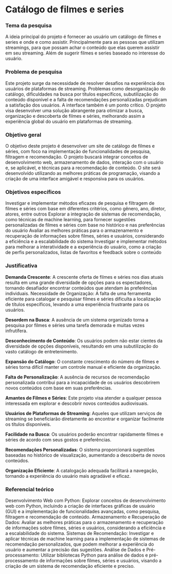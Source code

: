 # Catálogo de filmes e series

### Tema da pesquisa
A ideia principal do projeto é fornecer ao usuário um catálogo de filmes e series e onde e como assistir. Principalmente para as pessoas que utilizam streamings, para que possam achar o conteúdo que elas querem assistir em seu streaming. Além de sugerir filmes e series baseado no interesse do usuário.

### Problema de pesquisa
Este projeto surge da necessidade de resolver desafios na experiência dos usuários de plataformas de streaming. Problemas como desorganização do catálogo, dificuldades na busca por títulos específicos, subutilização do conteúdo disponível e a falta de recomendações personalizadas prejudicam a satisfação dos usuários. A interface também é um ponto crítico. O projeto visa desenvolver uma solução abrangente para otimizar a busca, organização e descoberta de filmes e séries, melhorando assim a experiência global do usuário em plataformas de streaming.

### Objetivo geral
O objetivo deste projeto é desenvolver um site de catálogo de filmes e séries, com foco na implementação de funcionalidades de pesquisa, filtragem e recomendação. O projeto buscará integrar conceitos de desenvolvimento web, armazenamento de dados, interação com o usuário e, se aplicável, e técnicas para a recomendação de conteúdo. O site será desenvolvido utilizando as melhores práticas de programação, visando a criação de uma interface amigável e responsiva para os usuários.

### Objetivos específicos
Investigar e implementar métodos eficazes de pesquisa e filtragem de filmes e séries com base em diferentes critérios, como gênero, ano, diretor, atores, entre outros
Explorar a integração de sistemas de recomendação, como técnicas de machine learning, para fornecer sugestões personalizadas de filmes e séries com base no histórico e nas preferências do usuário
Avaliar as melhores práticas para o armazenamento e recuperação de informações sobre filmes, séries e usuários, considerando a eficiência e a escalabilidade do sistema
Investigar e implementar métodos para melhorar a interatividade e a experiência do usuário, como a criação de perfis personalizados, listas de favoritos e feedback sobre o conteúdo


### Justificativa
**Demanda Crescente**: A crescente oferta de filmes e séries nos dias atuais resulta em uma grande diversidade de opções para os espectadores, tornando desafiador encontrar conteúdos que atendam às preferências individuais.
Necessidade de Organização: A falta de uma ferramenta eficiente para catalogar e pesquisar filmes e séries dificulta a localização de títulos específicos, levando a uma experiência frustrante para os usuários.

**Desordem na Busca**: A ausência de um sistema organizado torna a pesquisa por filmes e séries uma tarefa demorada e muitas vezes infrutífera.

**Desconhecimento de Conteúdo**: Os usuários podem não estar cientes da diversidade de opções disponíveis, resultando em uma subutilização do vasto catálogo de entretenimento.

**Expansão do Catálogo**: O constante crescimento do número de filmes e séries torna difícil manter um controle manual e eficiente da organização.

**Falta de Personalização**: A ausência de recursos de recomendação personalizada contribui para a incapacidade de os usuários descobrirem novos conteúdos com base em suas preferências.

**Amantes de Filmes e Séries**: Este projeto visa atender a qualquer pessoa interessada em explorar e descobrir novos conteúdos audiovisuais.

**Usuários de Plataformas de Streaming**: Aqueles que utilizam serviços de streaming se beneficiarão diretamente ao encontrar e organizar facilmente os títulos disponíveis.

**Facilidade na Busca**: Os usuários poderão encontrar rapidamente filmes e séries de acordo com seus gostos e preferências.

**Recomendações Personalizadas**: O sistema proporcionará sugestões baseadas no histórico de visualização, aumentando a descoberta de novos conteúdos.

**Organização Eficiente**: A catalogação adequada facilitará a navegação, tornando a experiência do usuário mais agradável e eficaz.

### Referencial teórico
Desenvolvimento Web com Python:
Explorar conceitos de desenvolvimento web com Python, incluindo a criação de interfaces gráficas de usuário (GUI) e a implementação de funcionalidades avançadas, como pesquisa, filtragem e recomendação de conteúdo.
Armazenamento e Recuperação de Dados:
Avaliar as melhores práticas para o armazenamento e recuperação de informações sobre filmes, séries e usuários, considerando a eficiência e a escalabilidade do sistema.
Sistemas de Recomendação:
Investigar e aplicar técnicas de machine learning para a implementação de sistemas de recomendação personalizados, que podem melhorar a experiência do usuário e aumentar a precisão das sugestões.
Análise de Dados e Pré-processamento:
Utilizar bibliotecas Python para análise de dados e pré-processamento de informações sobre filmes, séries e usuários, visando a criação de um sistema de recomendação eficiente e preciso.
